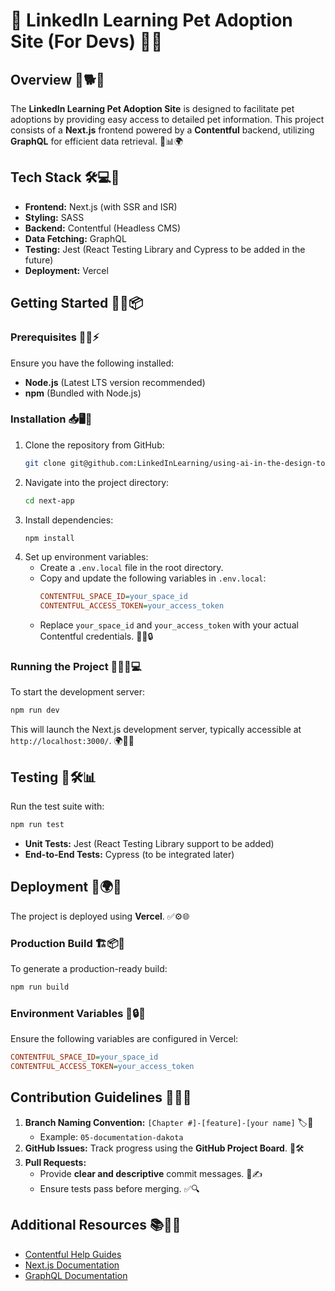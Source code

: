 # 🐶 LinkedIn Learning Pet Adoption Site (For Devs) 🐾🐱

## Overview 🏡🐕🐾

The **LinkedIn Learning Pet Adoption Site** is designed to facilitate pet adoptions by providing easy access to detailed pet information. This project consists of a **Next.js** frontend powered by a **Contentful** backend, utilizing **GraphQL** for efficient data retrieval. 🐾📊🌍

## Tech Stack 🛠️💻🚀

- **Frontend:** Next.js (with SSR and ISR)
- **Styling:** SASS
- **Backend:** Contentful (Headless CMS)
- **Data Fetching:** GraphQL
- **Testing:** Jest (React Testing Library and Cypress to be added in the future)
- **Deployment:** Vercel

## Getting Started 🚀🔧📦

### Prerequisites 📌✅⚡

Ensure you have the following installed:

- **Node.js** (Latest LTS version recommended)
- **npm** (Bundled with Node.js)

### Installation 📥🖥️💾

1. Clone the repository from GitHub:
   ```sh
   git clone git@github.com:LinkedInLearning/using-ai-in-the-design-to-full-stack-development-life-cycle-5982118.git
   ```
2. Navigate into the project directory:
   ```sh
   cd next-app
   ```
3. Install dependencies:
   ```sh
   npm install
   ```
4. Set up environment variables:
   - Create a `.env.local` file in the root directory.
   - Copy and update the following variables in `.env.local`:
     ```ini
     CONTENTFUL_SPACE_ID=your_space_id
     CONTENTFUL_ACCESS_TOKEN=your_access_token
     ```
   - Replace `your_space_id` and `your_access_token` with your actual Contentful credentials. 📝🔑🔒

### Running the Project 🏃‍♂️💨💻

To start the development server:

```sh
npm run dev
```

This will launch the Next.js development server, typically accessible at `http://localhost:3000/`. 🌍📡✅

## Testing 🧪🛠️📊

Run the test suite with:

```sh
npm run test
```

- **Unit Tests:** Jest (React Testing Library support to be added)
- **End-to-End Tests:** Cypress (to be integrated later)

## Deployment 🚀🌍📡

The project is deployed using **Vercel**. ✅⚙️🌐

### Production Build 🏗️📦🚀

To generate a production-ready build:

```sh
npm run build
```

### Environment Variables 🔑🔒📝

Ensure the following variables are configured in Vercel:

```ini
CONTENTFUL_SPACE_ID=your_space_id
CONTENTFUL_ACCESS_TOKEN=your_access_token
```

## Contribution Guidelines 🤝📖✅

1. **Branch Naming Convention:** `[Chapter #]-[feature]-[your name]` 🏷️📂
   - Example: `05-documentation-dakota`
2. **GitHub Issues:** Track progress using the **GitHub Project Board**. 📌🛠️
3. **Pull Requests:**
   - Provide **clear and descriptive** commit messages. 📜✍️
   - Ensure tests pass before merging. ✅🔍

## Additional Resources 📚🔗🎯

- [Contentful Help Guides](https://www.contentful.com/help/)
- [Next.js Documentation](https://nextjs.org/docs/)
- [GraphQL Documentation](https://graphql.org/learn/)

